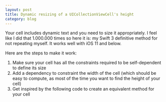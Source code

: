 ```yaml
---
layout: post
title: Dynamic resizing of a UICollectionViewCell's height
category: blog
---
```


Your cell includes dynamic text and you need to size it appropriately. I feel
like I did that 1.000.000 times so here it is: my Swift 3 definitive method for
not repeating myself. It works well with iOS 11 and below.

Here are the steps to make it work:

1. Make sure your cell has all the constraints required to be self-dependent to
   define its size
1. Add a dependency to constraint the width of the cell (which should be easy to
   compute, as most of the time you want to find the height of your cell)
1. Get inspired by the following code to create an equivalent method for your
   cell

<script src="https://gist.github.com/dirtyhenry/1820b9cb07095c42f427e38a912477d4.js">
</script>

